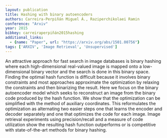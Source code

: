 ```yaml
---
layout: publication
title: Hashing with binary autoencoders
authors: Carreira-Perpiñán Miguel Á., Raziperchikolaei Ramin
conference: "Arxiv"
year: 2015
bibkey: carreiraperpiñán2015hashing
additional_links:
  - {name: "Paper", url: "https://arxiv.org/abs/1501.00756"}
tags: ['ARXIV', 'Image Retrieval', 'Unsupervised']
---
```

An attractive approach for fast search in image databases is binary hashing where each high-dimensional real-valued image is mapped onto a low-dimensional binary vector and the search is done in this binary space. Finding the optimal hash function is difficult because it involves binary constraints and most approaches approximate the optimization by relaxing the constraints and then binarizing the result. Here we focus on the binary autoencoder model which seeks to reconstruct an image from the binary code produced by the hash function. We show that the optimization can be simplified with the method of auxiliary coordinates. This reformulates the optimization as alternating two easier steps one that learns the encoder and decoder separately and one that optimizes the code for each image. Image retrieval experiments using precision/recall and a measure of code utilization show the resulting hash function outperforms or is competitive with state-of-the-art methods for binary hashing.
